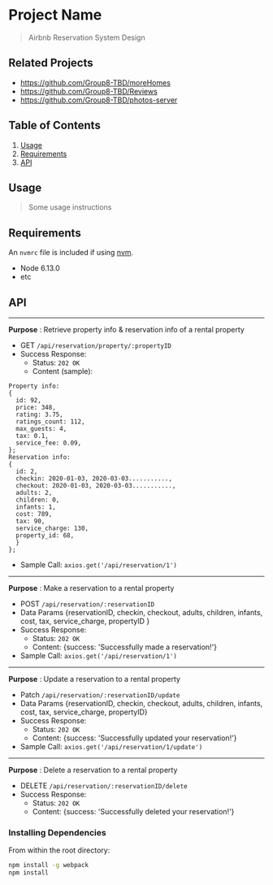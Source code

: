 # Project Name

> Airbnb Reservation System Design

## Related Projects
  - https://github.com/Group8-TBD/moreHomes
  - https://github.com/Group8-TBD/Reviews
  - https://github.com/Group8-TBD/photos-server

## Table of Contents

1. [Usage](#Usage)
1. [Requirements](#requirements)
1. [API](#API)

## Usage

> Some usage instructions

## Requirements

An `nvmrc` file is included if using [nvm](https://github.com/creationix/nvm).

- Node 6.13.0
- etc

## API

______________________________________________________

**Purpose** : Retrieve property info & reservation info of a rental property
- GET `/api/reservation/property/:propertyID`
- Success Response:
  - Status: `202 OK`
  - Content (sample):
```
Property info:
{
  id: 92,
  price: 348,
  rating: 3.75,
  ratings_count: 112,
  max_guests: 4,
  tax: 0.1,
  service_fee: 0.09,
};
Reservation info:
{
  id: 2,
  checkin: 2020-01-03, 2020-03-03...........,
  checkout: 2020-01-03, 2020-03-03...........,
  adults: 2,
  children: 0,
  infants: 1,
  cost: 789,
  tax: 90,
  service_charge: 130,
  property_id: 68,
  }
};
```
- Sample Call: `axios.get('/api/reservation/1')`
______________________________________________________

**Purpose** : Make a reservation to a rental property
- POST `/api/reservation/:reservationID`
- Data Params {reservationID, checkin, checkout, adults, children, infants, cost, tax, service_charge, propertyID }
- Success Response:
  - Status: `202 OK`
  - Content: {success: 'Successfully made a reservation!'}
- Sample Call: `axios.get('/api/reservation/1')`
______________________________________________________

**Purpose** : Update a reservation to a rental property
- Patch `/api/reservation/:reservationID/update`
- Data Params {reservationID, checkin, checkout, adults, children, infants, cost, tax, service_charge, propertyID}
- Success Response:
  - Status: `202 OK`
  - Content: {success: 'Successfully updated your reservation!'}
- Sample Call: `axios.get('/api/reservation/1/update')`

______________________________________________________

**Purpose** : Delete a reservation to a rental property
- DELETE `/api/reservation/:reservationID/delete`
- Success Response:
  - Status: `202 OK`
  - Content: {success: 'Successfully deleted your reservation!'}


### Installing Dependencies

From within the root directory:

```sh
npm install -g webpack
npm install
```

